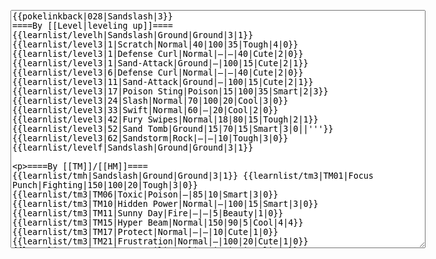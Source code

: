</p><textarea readonly="" accesskey="," id="wpTextbox1" cols="80" rows="25" style="" class="mw-editfont-monospace" lang="en" dir="ltr" name="wpTextbox1">{{pokelinkback|028|Sandslash|3}}
====By [[Level|leveling up]]====
{{learnlist/levelh|Sandslash|Ground|Ground|3|1}}
{{learnlist/level3|1|Scratch|Normal|40|100|35|Tough|4|0}}
{{learnlist/level3|1|Defense Curl|Normal|—|—|40|Cute|2|0}}
{{learnlist/level3|1|Sand-Attack|Ground|—|100|15|Cute|2|1}}
{{learnlist/level3|6|Defense Curl|Normal|—|—|40|Cute|2|0}}
{{learnlist/level3|11|Sand-Attack|Ground|—|100|15|Cute|2|1}}
{{learnlist/level3|17|Poison Sting|Poison|15|100|35|Smart|2|3}}
{{learnlist/level3|24|Slash|Normal|70|100|20|Cool|3|0}}
{{learnlist/level3|33|Swift|Normal|60|—|20|Cool|2|0}}
{{learnlist/level3|42|Fury Swipes|Normal|18|80|15|Tough|2|1}}
{{learnlist/level3|52|Sand Tomb|Ground|15|70|15|Smart|3|0||'''}}
{{learnlist/level3|62|Sandstorm|Rock|—|—|10|Tough|3|0}}
{{learnlist/levelf|Sandslash|Ground|Ground|3|1}}

====By [[TM]]/[[HM]]====
{{learnlist/tmh|Sandslash|Ground|Ground|3|1}}
{{learnlist/tm3|TM01|Focus Punch|Fighting|150|100|20|Tough|3|0}}
{{learnlist/tm3|TM06|Toxic|Poison|—|85|10|Smart|3|0}}
{{learnlist/tm3|TM10|Hidden Power|Normal|—|100|15|Smart|3|0}}
{{learnlist/tm3|TM11|Sunny Day|Fire|—|—|5|Beauty|1|0}}
{{learnlist/tm3|TM15|Hyper Beam|Normal|150|90|5|Cool|4|4}}
{{learnlist/tm3|TM17|Protect|Normal|—|—|10|Cute|1|0}}
{{learnlist/tm3|TM21|Frustration|Normal|—|100|20|Cute|1|0}}
{{learnlist/tm3|TM23|Iron Tail|Steel|100|75|15|Cool|1|4}}
{{learnlist/tm3|TM26|Earthquake|Ground|100|100|10|Tough|1|3||'''}}
{{learnlist/tm3|TM27|Return|Normal|—|100|20|Cute|1|0}}
{{learnlist/tm3|TM28|Dig|Ground|60|100|10|Smart|1|0||'''}}
{{learnlist/tm3|TM31|Brick Break|Fighting|75|100|15|Cool|1|4}}
{{learnlist/tm3|TM32|Double Team|Normal|—|—|15|Cool|2|0}}
{{learnlist/tm3|TM37|Sandstorm|Rock|—|—|10|Tough|3|0}}
{{learnlist/tm3|TM39|Rock Tomb|Rock|50|80|10|Smart|3|0}}
{{learnlist/tm3|TM40|Aerial Ace|Flying|60|—|20|Cool|2|0}}
{{learnlist/tm3|TM42|Facade|Normal|70|100|20|Cute|2|0}}
{{learnlist/tm3|TM43|Secret Power|Normal|70|100|20|Smart|1|0}}
{{learnlist/tm3|TM44|Rest|Psychic|—|—|10|Cute|2|0}}
{{learnlist/tm3|TM45|Attract|Normal|—|100|15|Cute|2|0}}
{{learnlist/tm3|TM46|Thief|Dark|40|100|10|Tough|1|0}}
{{learnlist/tm3|HM01|Cut|Normal|50|95|30|Cool|2|1}}
{{learnlist/tm3|HM04|Strength|Normal|80|100|15|Tough|2|1}}
{{learnlist/tm3|HM06|Rock Smash|Fighting|20|100|15|Tough|1|0}}
{{learnlist/tmf|Sandslash|Ground|Ground|3|1}}

====By {{pkmn|breeding}}====
{{learnlist/breedh|Sandslash|Ground|Ground|3|1}}
{{learnlist/breed3|{{MSP/3|287|Slakoth}}{{MSP/3|288|Vigoroth}}{{MSP/3|289|Slaking}}|Counter|Fighting|—|100|20|Tough|2|0}}
{{learnlist/breed3|{{MSP/3|335|Zangoose}}|Crush Claw|Normal|75|95|10|Cool|1|4}}
{{learnlist/breed3|{{MSP/3|206|Dunsparce}}{{MSP/3|231|Phanpy}}{{MSP/3|232|Donphan}}{{MSP/3|263|Zigzagoon}}{{MSP/3|287|Slakoth}}{{MSP/3|289|Slaking}}&lt;br>{{MSP/3|324|Torkoal}}{{MSP/3|327|Spinda}}|Flail|Normal|—|100|15|Cute|1|0}}
{{learnlist/breed3|{{MSP/3|215|Sneasel}}|Metal Claw|Steel|50|95|35|Cool|4|0}}
{{learnlist/breed3|{{MSP/3|232|Donphan}}|Rapid Spin|Normal|20|100|40|Cool|2|0}}
{{learnlist/breed3|{{MSP/3|323|Camerupt}}|Rock Slide|Rock|75|90|10|Tough|1|3}}
{{learnlist/breed3|{{MSP/3|037|Vulpix}}{{MSP/3|038|Ninetales}}{{MSP/3|086|Seel}}{{MSP/3|087|Dewgong}}|Safeguard|Normal|—|—|25|Beauty|1|0}}
{{learnlist/breed3|{{MSP/3|083|Farfetch'd}}{{MSP/3|335|Zangoose}}{{MSP/3|359|Absol}}|Swords Dance|Normal|—|—|30|Beauty|1|0}}
{{learnlist/breedf|Sandslash|Ground|Ground|3|1}}

====By [[Move Tutor|tutoring]]====
{{learnlist/tutorh|Sandslash|Ground|Ground|3|1}}
{{learnlist/tutor3|Body Slam|Normal|85|100|15|Tough|1|4|||yes|yes|yes}}
{{learnlist/tutor3|Counter|Fighting|—|100|20|Tough|2|0|||yes|yes|no}}
{{learnlist/tutor3|Defense Curl|Normal|—|—|40|Cute|2|0|||no|yes|no}}
{{learnlist/tutor3|Double-Edge|Normal|120|100|15|Tough|6|0|||yes|yes|yes}}
{{learnlist/tutor3|DynamicPunch|Fighting|100|50|5|Cool|2|1|||no|yes|no}}
{{learnlist/tutor3|Endure|Normal|—|—|10|Tough|2|0|||no|yes|no}}
{{learnlist/tutor3|Fury Cutter|Bug|10|95|20|Cool|3|0|||no|yes|no}}
{{learnlist/tutor3|Mimic|Normal|—|—|10|Cute|1|0|||yes|yes|yes}}
{{learnlist/tutor3|Mud-Slap|Ground|20|100|10|Cute|2|1||'''|no|yes|no}}
{{learnlist/tutor3|Rock Slide|Rock|75|90|10|Tough|1|3|||yes|yes|no}}
{{learnlist/tutor3|Rollout|Rock|30|90|20|Tough|3|0|||no|yes|no}}
{{learnlist/tutor3|Seismic Toss|Fighting|—|100|20|Tough|2|1|||yes|yes|yes}}
{{learnlist/tutor3|Sleep Talk|Normal|—|—|10|Cute|3|0|||no|yes|no}}
{{learnlist/tutor3|Snore|Normal|40|100|15|Cute|4|0|||no|yes|no}}
{{learnlist/tutor3|Substitute|Normal|—|—|10|Smart|2|0|||yes|yes|yes}}
{{learnlist/tutor3|Swagger|Normal|—|90|15|Cute|2|0|||no|yes|yes}}
{{learnlist/tutor3|Swift|Normal|60|—|20|Cool|2|0|||no|yes|no}}
{{learnlist/tutor3|Swords Dance|Normal|—|—|30|Beauty|1|0|||yes|yes|no}}
{{learnlist/tutorf|Sandslash|Ground|Ground|3|1}}

====By a prior [[evolution]]====
{{Learnlist/prevoh|Sandslash|Ground|Ground|3|1}}
{{Learnlist/prevo3null}}
{{Learnlist/prevof|Sandslash|Ground|Ground|3|1}}

[[fr:Sablaireau/Génération 3]]
[[it:Sandslash/Mosse apprese in terza generazione]]
[[ja:サンドパン/第六世代以前のおぼえるわざ]]
[[zh:穿山王/第三世代招式表]]
